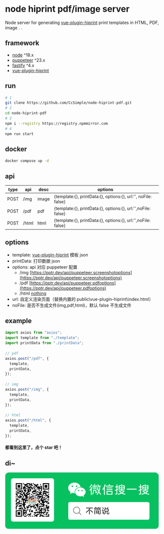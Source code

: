 # node hiprint pdf/image server

Node server for generating [vue-plugin-hiprint](https://github.com/ccsimple/vue-plugin-hiprint) print templates in HTML, PDF, image . .

## framework

- [node](https://nodejs.cn/) ^18.x
- [puppeteer](https://pptr.nodejs.cn/) ^23.x
- [fastify](https://fastify.dev/) ^4.x
- [vue-plugin-hiprint](https://github.com/CcSimple/vue-plugin-hiprint)

## run

```bash
# 1
git clone https://github.com/CcSimple/node-hiprint-pdf.git
# 2
cd node-hiprint-pdf
# 3
npm i --registry https://registry.npmmirror.com
# 4
npm run start
```

## docker

```bash
docker compose up -d
```

## api

| type | api   | desc  | options                                                        |
| ---- | ----- | ----- | -------------------------------------------------------------- |
| POST | /img  | image | {template:{}, printData:{}, options:{}, url:'', noFile: false} |
| POST | /pdf  | pdf   | {template:{}, printData:{}, options:{}, url:'',noFile: false}  |
| POST | /html | html  | {template:{}, printData:{}, options:{}, url:'',noFile: false}  |

## options

- template: [vue-plugin-hiprint](https://github.com/CcSimple/vue-plugin-hiprint) 模板 json
- printData: 打印数据 json
- options: api 对应 puppeteer 配置
  - /img [https://pptr.dev/api/puppeteer.screenshotoptions](https://pptr.dev/api/puppeteer.screenshotoptions)
  - /pdf [https://pptr.dev/api/puppeteer.pdfoptions](https://pptr.dev/api/puppeteer.pdfoptions)
  - /html [nothing]()
- url: 自定义渲染页面（替换内置的 public\vue-plugin-hiprint\index.html）
- noFile: 是否不生成文件(img,pdf,html)，默认 false 不生成文件

## example

```js
import axios from "axios";
import template from "./template";
import printData from "./printData";

// pdf
axios.post("/pdf", {
  template,
  printData,
});

// img
axios.post("/img", {
  template,
  printData,
});

// html
axios.post("/html", {
  template,
  printData,
});
```

#### 都看到这里了，点个 star 吧！

## di~

![ww.png](./images/ww.png)
